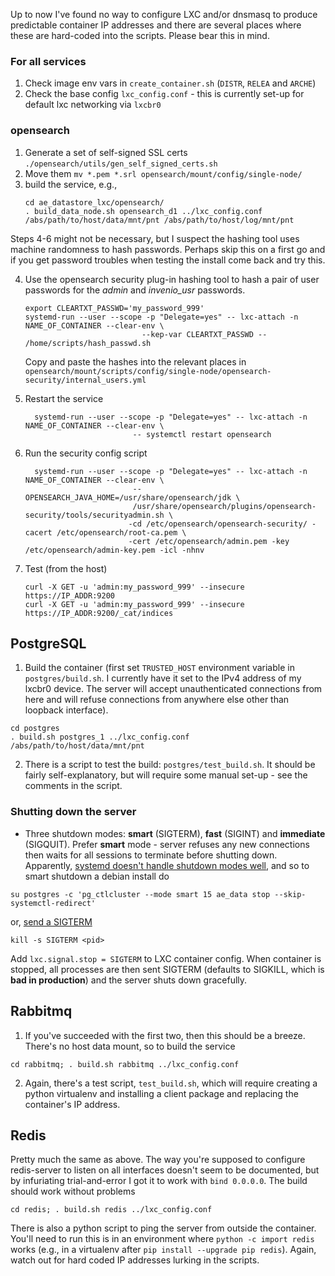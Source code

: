 Up to now I've found no way to configure LXC and/or dnsmasq to produce predictable container IP addresses and there are several places where these are hard-coded into the scripts.  Please bear this in mind.

### For all services
1. Check image env vars in `create_container.sh` (`DISTR`, `RELEA` and `ARCHE`)
2. Check the base config `lxc_config.conf` - this is currently set-up for default lxc networking via `lxcbr0`

### opensearch
1. Generate a set of self-signed SSL certs `./opensearch/utils/gen_self_signed_certs.sh`
2. Move them `mv *.pem *.srl opensearch/mount/config/single-node/`
3. build the service, e.g., 
   ```
   cd ae_datastore_lxc/opensearch/
   . build_data_node.sh opensearch_d1 ../lxc_config.conf /abs/path/to/host/data/mnt/pnt /abs/path/to/host/log/mnt/pnt
   ```
Steps 4-6 might not be necessary, but I suspect the hashing tool uses machine randomness to hash passwords. Perhaps skip this on a first
   go and if you get password troubles when testing the install come back and try this.

4. Use the opensearch security
   plug-in hashing tool to hash a pair of user passwords for the *admin* and *invenio_usr*
   passwords.
   ```
   export CLEARTXT_PASSWD='my_password_999'
   systemd-run --user --scope -p "Delegate=yes" -- lxc-attach -n NAME_OF_CONTAINER --clear-env \
                             --kep-var CLEARTXT_PASSWD -- /home/scripts/hash_passwd.sh
   ```
   Copy and paste the hashes into the relevant places in `opensearch/mount/scripts/config/single-node/opensearch-security/internal_users.yml` 

5. Restart the service
   ```
     systemd-run --user --scope -p "Delegate=yes" -- lxc-attach -n NAME_OF_CONTAINER --clear-env \
                           -- systemctl restart opensearch
   ```

6. Run the security config script
   ```
     systemd-run --user --scope -p "Delegate=yes" -- lxc-attach -n NAME_OF_CONTAINER --clear-env \
                           -- OPENSEARCH_JAVA_HOME=/usr/share/opensearch/jdk \
                           /usr/share/opensearch/plugins/opensearch-security/tools/securityadmin.sh \
                          -cd /etc/opensearch/opensearch-security/ -cacert /etc/opensearch/root-ca.pem \
                          -cert /etc/opensearch/admin.pem -key /etc/opensearch/admin-key.pem -icl -nhnv

   ```
7.  Test (from the host)
    ```
    curl -X GET -u 'admin:my_password_999' --insecure https://IP_ADDR:9200
    curl -X GET -u 'admin:my_password_999' --insecure https://IP_ADDR:9200/_cat/indices
    ```

## PostgreSQL
1. Build the container (first set `TRUSTED_HOST` environment variable in `postgres/build.sh`.  I currently have it set to the IPv4 address of my lxcbr0 device. The server will accept unauthenticated connections from here and will refuse connections from anywhere else other than loopback interface).

```
cd postgres
. build.sh postgres_1 ../lxc_config.conf /abs/path/to/host/data/mnt/pnt
```
2. There is a script to test the build: `postgres/test_build.sh`.  It should be fairly self-explanatory, but will require some manual set-up - see the comments in the script.

### Shutting down the server

- Three shutdown modes: **smart** (SIGTERM), **fast** (SIGINT) and **immediate** (SIGQUIT).  Prefer **smart** mode - server refuses any new connections then waits for all sessions to terminate before shutting down.  Apparently, [systemd doesn't handle shutdown modes well](https://dba.stackexchange.com/questions/307781/proper-smart-shutdown-of-postgresql-server-for-pgdg-apt-packages-under-ubuntu), and so to smart shutdown a debian install do

```
su postgres -c 'pg_ctlcluster --mode smart 15 ae_data stop --skip-systemctl-redirect' 
```
or, [send a SIGTERM](https://www.postgresql.org/docs/15/server-shutdown.html)

```
kill -s SIGTERM <pid>
```
Add `lxc.signal.stop = SIGTERM` to LXC container config.  When container is stopped, all processes are then sent SIGTERM (defaults to SIGKILL, which is **bad in production**) and the server shuts down gracefully.

## Rabbitmq
1.  If you've succeeded with the first two, then this should be a breeze.  There's no host data mount, so to build the service
```
cd rabbitmq; . build.sh rabbitmq ../lxc_config.conf
```
2.  Again, there's a test script, `test_build.sh`, which will require creating a python virtualenv and installing
   a client package and replacing the container's IP address.

## Redis
Pretty much the same as above. The way you're supposed to configure redis-server to listen on all interfaces doesn't seem to be documented, but by infuriating trial-and-error I got it to work with `bind 0.0.0.0`.  The build should work without problems
```
cd redis; . build.sh redis ../lxc_config.conf
```
There is also a python script to ping the server from outside the container.  You'll need to run this is in an environment where `python -c import redis` works (e.g., in a virtualenv after `pip install --upgrade pip redis`).  Again, watch out for hard coded IP addresses lurking in the scripts.
